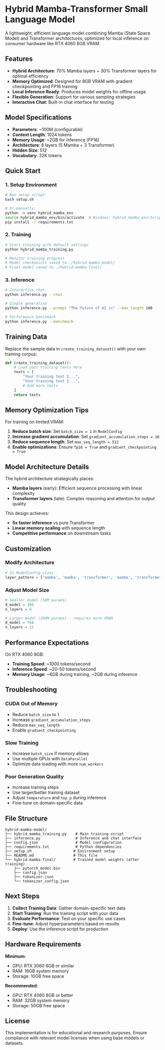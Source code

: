 # Hybrid Mamba-Transformer Small Language Model

A lightweight, efficient language model combining Mamba (State Space Model) and Transformer architectures, optimized for local inference on consumer hardware like RTX 4060 8GB VRAM.

## Features

- **Hybrid Architecture**: 70% Mamba layers + 30% Transformer layers for optimal efficiency
- **Memory Optimized**: Designed for 8GB VRAM with gradient checkpointing and FP16 training
- **Local Inference Ready**: Produces model weights for offline usage
- **Flexible Generation**: Support for various sampling strategies
- **Interactive Chat**: Built-in chat interface for testing

## Model Specifications

- **Parameters**: ~100M (configurable)
- **Context Length**: 1024 tokens
- **Memory Usage**: ~2GB for inference (FP16)
- **Architecture**: 8 layers (5 Mamba + 3 Transformer)
- **Hidden Size**: 512
- **Vocabulary**: 32K tokens

## Quick Start

### 1. Setup Environment

```bash
# Run setup script
bash setup.sh

# Or manually:
python -m venv hybrid_mamba_env
source hybrid_mamba_env/bin/activate  # Windows: hybrid_mamba_env\Scripts\activate
pip install -r requirements.txt
```

### 2. Training

```bash
# Start training with default settings
python hybrid_mamba_training.py

# Monitor training progress
# Model checkpoints saved to ./hybrid-mamba-model/
# Final model saved to ./hybrid-mamba-final/
```

### 3. Inference

```bash
# Interactive chat
python inference.py --chat

# Single generation
python inference.py --prompt "The future of AI is" --max_length 100

# Performance benchmark
python inference.py --benchmark
```

## Training Data

Replace the sample data in `create_training_dataset()` with your own training corpus:

```python
def create_training_dataset():
    # Load your training texts here
    texts = [
        "Your training text 1...",
        "Your training text 2...",
        # Add more texts
    ]
    return texts
```

## Memory Optimization Tips

For training on limited VRAM:

1. **Reduce batch size**: Set `batch_size = 1` in `ModelConfig`
2. **Increase gradient accumulation**: Set `gradient_accumulation_steps = 16`
3. **Reduce sequence length**: Set `max_seq_length = 512`
4. **Enable optimizations**: Ensure `fp16 = True` and `gradient_checkpointing = True`

## Model Architecture Details

The hybrid architecture strategically places:
- **Mamba layers** (early): Efficient sequence processing with linear complexity
- **Transformer layers** (late): Complex reasoning and attention for output quality

This design achieves:
- **5x faster inference** vs pure Transformer
- **Linear memory scaling** with sequence length
- **Competitive performance** on downstream tasks

## Customization

### Modify Architecture

```python
# In ModelConfig class
layer_pattern = ['mamba', 'mamba', 'transformer', 'mamba', 'transformer', ...]
```

### Adjust Model Size

```python
# Smaller model (50M params)
d_model = 384
n_layers = 6

# Larger model (200M params) - requires more VRAM
d_model = 768
n_layers = 12
```

## Performance Expectations

On RTX 4060 8GB:
- **Training Speed**: ~1000 tokens/second
- **Inference Speed**: ~20-50 tokens/second
- **Memory Usage**: ~6GB during training, ~2GB during inference

## Troubleshooting

### CUDA Out of Memory
- Reduce `batch_size` to 1
- Increase `gradient_accumulation_steps`
- Reduce `max_seq_length`
- Enable `gradient_checkpointing`

### Slow Training
- Increase `batch_size` if memory allows
- Use multiple GPUs with `DataParallel`
- Optimize data loading with more `num_workers`

### Poor Generation Quality
- Increase training steps
- Use larger/better training dataset
- Adjust `temperature` and `top_p` during inference
- Fine-tune on domain-specific data

## File Structure

```
hybrid-mamba-model/
├── hybrid_mamba_training.py    # Main training script  
├── inference.py                # Inference and chat interface
├── config.json                 # Model configuration
├── requirements.txt            # Python dependencies
├── setup.sh                   # Environment setup
├── README.md                  # This file
└── hybrid-mamba-final/        # Trained model weights (after training)
    ├── pytorch_model.bin
    ├── config.json
    ├── tokenizer.json
    └── tokenizer_config.json
```

## Next Steps

1. **Collect Training Data**: Gather domain-specific text data
2. **Start Training**: Run the training script with your data
3. **Evaluate Performance**: Test on your specific use cases
4. **Fine-tune**: Adjust hyperparameters based on results
5. **Deploy**: Use the inference script for production

## Hardware Requirements

**Minimum**:
- GPU: RTX 3060 6GB or similar
- RAM: 16GB system memory
- Storage: 10GB free space

**Recommended**:
- GPU: RTX 4060 8GB or better
- RAM: 32GB system memory  
- Storage: 50GB free space

## License

This implementation is for educational and research purposes. Ensure compliance with relevant model licenses when using base models or datasets.
